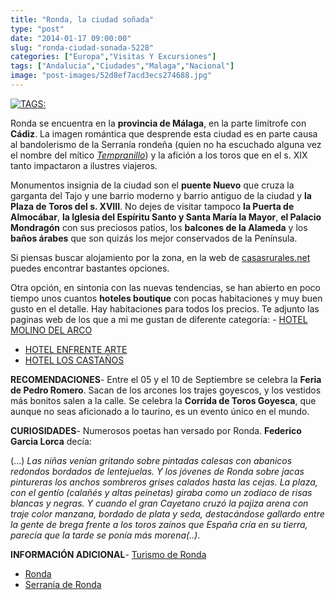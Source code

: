 ```yaml
---
title: "Ronda, la ciudad soñada"
type: "post"
date: "2014-01-17 09:00:00"
slug: "ronda-ciudad-sonada-5228"
categories: ["Europa","Visitas Y Excursiones"]
tags: ["Andalucia","Ciudades","Malaga","Nacional"]
image: "post-images/52d8ef7acd3ecs274688.jpg"
---
```


[ ![ TAGS:](post-images/52d8ef7acd3ecs274688.jpg "Ronda by Phillips (Tony) ")](http://www.flickr.com/photos/37783959@N02/4915271723/sizes/z/in/photostream/)  
  
Ronda se encuentra en la **provincia de Málaga**, en la parte limítrofe con **Cádiz**. La imagen romántica que desprende esta ciudad es en parte causa al bandolerismo de la Serranía rondeña (quien no ha escuchado alguna vez el nombre del mítico *[Tempranillo](http://es.wikipedia.org/wiki/El_Tempranillo)*) y la afición a los toros que en el s. XIX tanto impactaron a ilustres viajeros.  
  
Monumentos insignia de la ciudad son el **puente Nuevo** que cruza la garganta del Tajo y une barrio moderno y barrio antiguo de la ciudad y **la Plaza de Toros del s. XVIII**. No dejes de visitar tampoco **la Puerta de Almocábar**, **la Iglesia del Espíritu Santo y Santa María la Mayor**, **el Palacio Mondragón** con sus preciosos patios, los **balcones de la Alameda** y los **baños árabes** que son quizás los mejor conservados de la Península.  
  
Si piensas buscar alojamiento por la zona, en la web de [casasrurales.net](https://www.casasrurales.net/casas-rurales/malaga/ronda) puedes encontrar bastantes opciones.  
  
Otra opción, en sintonia con las nuevas tendencias, se han abierto en poco tiempo unos cuantos **hoteles boutique** con pocas habitaciones y muy buen gusto en el detalle. Hay habitaciones para todos los precios. Te adjunto las paginas web de los que a mi me gustan de diferente categoría: - [HOTEL MOLINO DEL ARCO](http://www.hotelmolinodelarco.com)
- [HOTEL ENFRENTE ARTE](http://www.enfrentearte.com)
- [HOTEL LOS CASTAÑOS](http://www.loscastanos.com)

**RECOMENDACIONES**- Entre el 05 y el 10 de Septiembre se celebra la **Feria de Pedro Romero**. Sacan de los arcones los trajes goyescos, y los vestidos más bonitos salen a la calle. Se celebra la **Corrida de Toros Goyesca**, que aunque no seas aficionado a lo taurino, es un evento único en el mundo.

**CURIOSIDADES**- Numerosos poetas han versado por Ronda. **Federico Garcia Lorca** decía:

(...) *Las niñas venían gritando sobre pintadas calesas con abanicos redondos bordados de lentejuelas. Y los jóvenes de Ronda sobre jacas pintureras los anchos sombreros grises calados hasta las cejas. La plaza, con el gentío (calañés y altas peinetas) giraba como un zodíaco de risas blancas y negras. Y cuando el gran Cayetano cruzó la pajiza arena con traje color manzana, bordado de plata y seda, destacándose gallardo entre la gente de brega frente a los toros zaínos que España cría en su tierra, parecía que la tarde se ponía más morena(..)*.

**INFORMACIÓN ADICIONAL**- [Turismo de Ronda](http://www.turismoderonda.es/)
- [Ronda](http://www.ronda.net/)
- [Serrania de Ronda](http://www.serraniaderonda.com)